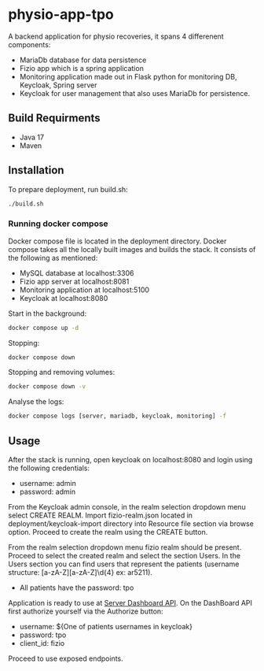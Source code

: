 # physio-app-tpo

A backend application for physio recoveries, it spans 4 differenent components:

- MariaDb database for data persistence
- Fizio app which is a spring application
- Monitoring application made out in Flask python for monitoring DB, Keycloak, Spring server
- Keycloak for user management that also uses MariaDb for persistence.

## Build Requirments

- Java 17
- Maven

## Installation

To prepare deployment, run build.sh:

```sh
./build.sh
```

### Running docker compose

Docker compose file is located in the deployment directory.
Docker compose takes all the locally built images and builds the stack. It consists of the following as mentioned:

- MySQL database at localhost:3306
- Fizio app server at localhost:8081
- Monitoring application at localhost:5100
- Keycloak at localhost:8080

Start in the background:

```sh
docker compose up -d
```

Stopping:

```sh
docker compose down
```

Stopping and removing volumes:

```sh
docker compose down -v
```

Analyse the logs:

```sh
docker compose logs [server, mariadb, keycloak, monitoring] -f
```

 ## Usage

 After the stack is running, open keycloak on localhost:8080 and login using the following credentials:
 - username: admin
 - password: admin

From the Keycloak admin console, in the realm selection dropdown menu select CREATE REALM. Import fizio-realm.json located in deployment/keycloak-import directory into Resource file section via browse option. Proceed to create the realm using the CREATE button.

From the realm selection dropdown menu fizio realm should be present.
Proceed to select the created realm and select the section Users.
In the Users section you can find users that represent the patients (username structure: [a-zA-Z][a-zA-Z]\d{4} ex: ar5211).
- All patients have the password: tpo

Application is ready to use at [Server Dashboard API](http://localhost:8081/swagger-ui/index.html#/).
On the DashBoard API first authorize yourself via the Authorize button:
- username: ${One of patients usernames in keycloak}
- password: tpo
- client_id: fizio

Proceed to use exposed endpoints.
